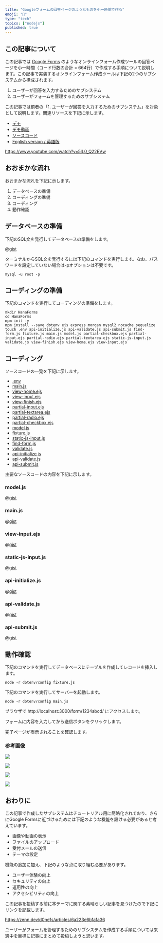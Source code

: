 ```yaml
---
title: "Googleフォームの回答ページのようなものを小一時間で作る"
emoji: "🌻"
type: "tech"
topics: ["nodejs"]
published: true
---
```


## この記事について

この記事では [Google Forms](https://www.google.com/forms/about/) のようなオンラインフォーム作成ツールの回答ページを小一時間（コード行数の合計 = 664行）で作成する手順について説明します。この記事で実装するオンラインフォーム作成ツールは下記の2つのサブシステムから構成されます。

1. ユーザーが回答を入力するためのサブシステム
2. ユーザーがフォームを管理するためのサブシステム

この記事では前者の「1. ユーザーが回答を入力するためのサブシステム」を対象として説明します。関連リソースを下記に示します。

- [デモ](https://hana-forms-6fsrjyleha-an.a.run.app/form/1234abcd/)
- [デモ動画](https://www.youtube.com/watch?v=5lL0_Q22EVw)
- [ソースコード](https://gist.github.com/tatsuyasusukida/32df3db218205f394eb072055df09abf#file-api-initialize-js)
- [English version / 英語版](https://gist.github.com/tatsuyasusukida/32df3db218205f394eb072055df09abf)

https://www.youtube.com/watch?v=5lL0_Q22EVw



## おおまかな流れ

おおまかな流れを下記に示します。

1. データベースの準備
2. コーディングの準備
3. コーディング
4. 動作確認



## データベースの準備

下記のSQL文を発行してデータベースの準備をします。

@[gist](https://gist.github.com/tatsuyasusukida/32df3db218205f394eb072055df09abf?file=db.sql)

ターミナルからSQL文を発行するには下記のコマンドを実行します。なお、パスワードを設定していない場合は-pオプションは不要です。

```shell
mysql -u root -p 
```



## コーディングの準備

下記のコマンドを実行してコーディングの準備をします。

```shell
mkdir HanaForms
cd HanaForms
npm init -y
npm install --save dotenv ejs express morgan mysql2 nocache sequelize
touch .env api-initialize.js api-validate.js api-submit.js find-form.js fixture.js main.js model.js partial-checkbox.ejs partial-input.ejs partial-radio.ejs partial-textarea.ejs static-js-input.js validate.js view-finish.ejs view-home.ejs view-input.ejs
```



## コーディング

ソースコードの一覧を下記に示します。

- [.env](https://gist.github.com/tatsuyasusukida/32df3db218205f394eb072055df09abf#file-env-example)
- [main.js](https://gist.github.com/tatsuyasusukida/32df3db218205f394eb072055df09abf#file-main-js)
- [view-home.ejs](https://gist.github.com/tatsuyasusukida/32df3db218205f394eb072055df09abf#file-view-home-ejs)
- [view-input.ejs](https://gist.github.com/tatsuyasusukida/32df3db218205f394eb072055df09abf#file-view-input-ejs)
- [view-finish.ejs](https://gist.github.com/tatsuyasusukida/32df3db218205f394eb072055df09abf#file-view-finish-ejs)
- [partial-input.ejs](https://gist.github.com/tatsuyasusukida/32df3db218205f394eb072055df09abf#file-partial-input-ejs)
- [partial-textarea.ejs](https://gist.github.com/tatsuyasusukida/32df3db218205f394eb072055df09abf#file-partial-textarea-ejs)
- [partial-radio.ejs](https://gist.github.com/tatsuyasusukida/32df3db218205f394eb072055df09abf#file-partial-radio-ejs)
- [partial-checkbox.ejs](https://gist.github.com/tatsuyasusukida/32df3db218205f394eb072055df09abf#file-partial-checkbox-ejs)
- [model.js](https://gist.github.com/tatsuyasusukida/32df3db218205f394eb072055df09abf#file-model-js)
- [fixture.js](https://gist.github.com/tatsuyasusukida/32df3db218205f394eb072055df09abf#file-fixture-js)
- [static-js-input.js](https://gist.github.com/tatsuyasusukida/32df3db218205f394eb072055df09abf#file-static-js-input-js)
- [find-form.js](https://gist.github.com/tatsuyasusukida/32df3db218205f394eb072055df09abf#file-find-form-js)
- [validate.js](https://gist.github.com/tatsuyasusukida/32df3db218205f394eb072055df09abf#file-validate-js)
- [api-initialize.js](https://gist.github.com/tatsuyasusukida/32df3db218205f394eb072055df09abf#file-api-initialize-js)
- [api-validate.js](https://gist.github.com/tatsuyasusukida/32df3db218205f394eb072055df09abf#file-api-validate-js)
- [api-submit.js](https://gist.github.com/tatsuyasusukida/32df3db218205f394eb072055df09abf#file-api-submit-js)

主要なソースコードの内容を下記に示します。

### model.js

@[gist](https://gist.github.com/tatsuyasusukida/32df3db218205f394eb072055df09abf?file=model.js)

### main.js

@[gist](https://gist.github.com/tatsuyasusukida/32df3db218205f394eb072055df09abf?file=main.js)

### view-input.ejs

@[gist](https://gist.github.com/tatsuyasusukida/32df3db218205f394eb072055df09abf?file=view-input.ejs)

### static-js-input.js

@[gist](https://gist.github.com/tatsuyasusukida/32df3db218205f394eb072055df09abf?file=static-js-input.js)

### api-initialize.js

@[gist](https://gist.github.com/tatsuyasusukida/32df3db218205f394eb072055df09abf?file=api-initialize.js)

### api-validate.js

@[gist](https://gist.github.com/tatsuyasusukida/32df3db218205f394eb072055df09abf?file=api-validate.js)

### api-submit.js

@[gist](https://gist.github.com/tatsuyasusukida/32df3db218205f394eb072055df09abf?file=api-submit.js)





## 動作確認

下記のコマンドを実行してデータベースにテーブルを作成してレコードを挿入します。

```shell
node -r dotenv/config fixture.js
```

下記のコマンドを実行してサーバーを起動します。

```shell
node -r dotenv/config main.js
```

ブラウザで http://localhost:3000/form/1234abcd/ にアクセスします。

フォームに内容を入力してから送信ボタンをクリックします。

完了ページが表示されることを確認します。

### 参考画像

![](/images/articles/hana-forms-public/img-check-01.jpg)

![](/images/articles/hana-forms-public/img-check-02.jpg)

![](/images/articles/hana-forms-public/img-check-03.jpg)

![](/images/articles/hana-forms-public/img-check-04.jpg)



## おわりに

この記事で作成したサブシステムはチュートリアル用に簡略化されており、さらにGoogle Formsに近づけるためには下記のような機能を設ける必要があると考えています。

- 画像や動画の表示
- ファイルのアップロード
- 受付メールの送信
- テーマの設定

機能の追加に加え、下記のような点に取り組む必要があります。

- ユーザー体験の向上
- セキュリティの向上
- 運用性の向上
- アクセシビリティの向上

この記事を投稿する前に本テーマに関する素晴らしい記事を見つけたので下記にリンクを記載します。

https://zenn.dev/d0ne1s/articles/6a223e6b1a1a36

ユーザーがフォームを管理するためのサブシステムを作成する手順については来週中を目標に記事にまとめて投稿しようと思います。
